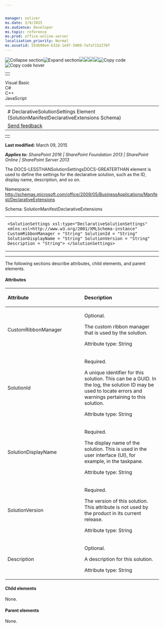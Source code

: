 ```yaml
---


manager: soliver
ms.date: 3/9/2015
ms.audience: Developer
ms.topic: reference
ms.prod: office-online-server
localization_priority: Normal
ms.assetid: 55db90e4-b32d-1e97-5909-7afa7152276f
---
```


![Collapse
section](../icons/collapse_all.gif "Collapse section")![Expand
section](../icons/expand_all.gif "Expand section")![](../icons/collapse_all.gif)![](../icons/expand_all.gif)![](../icons/dropdown.gif)![](../icons/dropdownHover.gif)![Copy
code](../icons/copycode.gif "Copy code")![Copy code
hover](../icons/copycodeHighlight.gif "Copy code hover")
<table>
<tbody>
<tr class="odd">
<td align="left"></td>
</tr>
</tbody>
</table>

Visual Basic  
C\#  
C++  
JavaScript  

<table>
<tbody>
<tr class="odd">
<td align="left"><span id="runningHeaderText"></span></td>
</tr>
<tr class="even">
<td align="left"># DeclarativeSolutionSettings Element (SolutionManifestDeclarativeExtensions Schema)</td>
</tr>
<tr class="odd">
<td align="left"><span id="headfeedbackarea" class="feedbackhead"><a href="javascript:SubmitFeedback(&#39;docthis@Microsoft.com&#39;,&#39;&#39;,&#39;&#39;,&#39;&#39;,&#39;1.0.18082.1225&#39;,&#39;%0\dThank%20you%20for%20your%20feedback.%20The%20developer%20writing%20teams%20use%20your%20feedback%20to%20improve%20documentation.%20While%20we%20are%20reviewing%20your%20feedback,%20we%20may%20send%20you%20e-mail%20to%20ask%20for%20clarification%20or%20feedback%20on%20a%20solution.%20We%20do%20not%20use%20your%20e-mail%20address%20for%20any%20other%20purpose%20and%20we%20delete%20it%20after%20we%20finish%20our%20review.%0\AFor%20further%20information%20about%20the%20privacy%20policies%20of%20Microsoft,%20please%20see%20http://privacy.microsoft.com/en-us/default.aspx.%0\A%0\d&#39;,&#39;Customer%20feedback&#39;);">Send feedback</a></span></td>
</tr>
</tbody>
</table>

<table>
<colgroup>
<col width="100%" />
</colgroup>
<tbody>
<tr class="odd">
<td align="left"></td>
</tr>
</tbody>
</table>

**Last modified:** March 09, 2015

***Applies to:** SharePoint 2016 | SharePoint Foundation 2013 |
SharePoint Online | SharePoint Server 2013*

The <span
class="keyword">DOCS-LESSTHANSolutionSettingsDOCS-GREATERTHAN</span>
element is used to define the settings for the declarative solution,
such as the ID, display name, description, and so on.

Namespace:
http://schemas.microsoft.com/office/2009/05/BusinessApplications/Manifest/DeclarativeExtensions

Schema: SolutionManifestDeclarativeExtensions

<span codelanguage="other"></span>
<table>
<colgroup>
<col width="100%" />
</colgroup>
<tbody>
<tr class="odd">
<td align="left"><pre><code>&lt;SolutionSettings xsl:type=&quot;DeclarativeSolutionSettings&quot; xmlns:xsl=http://www.w3.org/2001/XMLSchema-instance&quot; CustomRibbonManager = &quot;String&quot; SolutionId = &quot;String&quot; SolutionDisplayName = &quot;String&quot; SolutionVersion = &quot;String&quot; Description = &quot;String&quot;&gt; &lt;/SolutionSettings&gt;</code></pre></td>
</tr>
</tbody>
</table>


--------------------------------------------------------------------------------------------------------------------------------------------------------------------------------------------------------------------------------------

The following sections describe attributes, child elements, and parent
elements.

#### Attributes

<table>
<colgroup>
<col width="50%" />
<col width="50%" />
</colgroup>
<thead>
<tr class="header">
<th align="left"><p>Attribute</p></th>
<th align="left"><p>Description</p></th>
</tr>
</thead>
<tbody>
<tr class="odd">
<td align="left"><p>CustomRibbonManager</p></td>
<td align="left"><p>Optional.</p>
<p>The custom ribbon manager that is used by the solution.</p>
<p>Attribute type: String</p></td>
</tr>
<tr class="even">
<td align="left"><p>SolutionId</p></td>
<td align="left"><p>Required.</p>
<p>A unique identifier for this solution. This can be a GUID. In the log, the solution ID may be used to locate errors and warnings pertaining to this solution.</p>
<p>Attribute type: String</p></td>
</tr>
<tr class="odd">
<td align="left"><p>SolutionDisplayName</p></td>
<td align="left"><p>Required.</p>
<p>The display name of the solution. This is used in the user interface (UI), for example, in the taskpane.</p>
<p>Attribute type: String</p></td>
</tr>
<tr class="even">
<td align="left"><p>SolutionVersion</p></td>
<td align="left"><p>Required.</p>
<p>The version of this solution. This attribute is not used by the product in its current release.</p>
<p>Attribute type: String</p></td>
</tr>
<tr class="odd">
<td align="left"><p>Description</p></td>
<td align="left"><p>Optional.</p>
<p>A description for this solution.</p>
<p>Attribute type: String</p></td>
</tr>
</tbody>
</table>

#### Child elements

None.

#### Parent elements

None.








